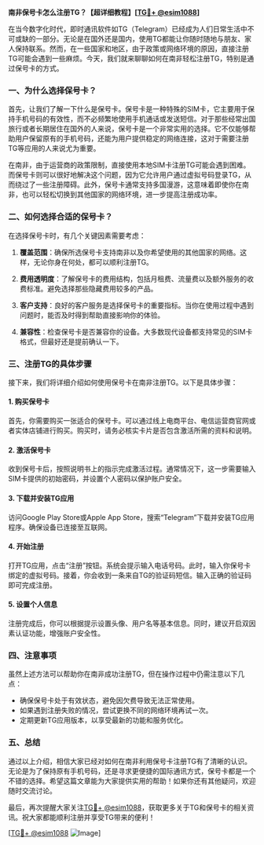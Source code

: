 **南非保号卡怎么注册TG？【超详细教程】[[TG💪+ @esim1088](https://t.me/s/esim1088)]**

在当今数字化时代，即时通讯软件如TG（Telegram）已经成为人们日常生活中不可或缺的一部分。无论是在国外还是国内，使用TG都能让你随时随地与朋友、家人保持联系。然而，在一些国家和地区，由于政策或网络环境的原因，直接注册TG可能会遇到一些麻烦。今天，我们就来聊聊如何在南非轻松注册TG，特别是通过保号卡的方式。

### 一、为什么选择保号卡？

首先，让我们了解一下什么是保号卡。保号卡是一种特殊的SIM卡，它主要用于保持手机号码的有效性，而不必频繁地使用手机通话或发送短信。对于那些经常出国旅行或者长期居住在国外的人来说，保号卡是一个非常实用的选择。它不仅能够帮助用户保留原有的手机号码，还能为用户提供稳定的网络连接，这对于需要注册TG等应用的人来说尤为重要。

在南非，由于运营商的政策限制，直接使用本地SIM卡注册TG可能会遇到困难。而保号卡则可以很好地解决这个问题，因为它允许用户通过虚拟号码登录TG，从而绕过了一些注册障碍。此外，保号卡通常支持多国漫游，这意味着即使你在南非，也可以轻松切换到其他国家的网络环境，进一步提高注册成功率。

### 二、如何选择合适的保号卡？

在选择保号卡时，有几个关键因素需要考虑：

1. **覆盖范围**：确保所选保号卡支持南非以及你希望使用的其他国家的网络。这样，无论你身在何处，都可以顺利注册TG。
   
2. **费用透明度**：了解保号卡的费用结构，包括月租费、流量费以及额外服务的收费标准。避免选择那些隐藏费用较多的产品。

3. **客户支持**：良好的客户服务是选择保号卡的重要指标。当你在使用过程中遇到问题时，能否及时得到帮助直接影响你的体验。

4. **兼容性**：检查保号卡是否兼容你的设备。大多数现代设备都支持常见的SIM卡格式，但最好还是提前确认一下。

### 三、注册TG的具体步骤

接下来，我们将详细介绍如何使用保号卡在南非注册TG。以下是具体步骤：

#### 1. 购买保号卡

首先，你需要购买一张适合的保号卡。可以通过线上电商平台、电信运营商官网或者实体店铺进行购买。购买时，请务必核实卡片是否包含激活所需的资料和说明。

#### 2. 激活保号卡

收到保号卡后，按照说明书上的指示完成激活过程。通常情况下，这一步需要输入SIM卡提供的初始密码，并设置个人密码以保护账户安全。

#### 3. 下载并安装TG应用

访问Google Play Store或Apple App Store，搜索“Telegram”下载并安装TG应用程序。确保设备已连接至互联网。

#### 4. 开始注册

打开TG应用，点击“注册”按钮。系统会提示输入电话号码。此时，输入你保号卡绑定的虚拟号码。接着，你会收到一条来自TG的验证码短信。输入正确的验证码即可完成注册。

#### 5. 设置个人信息

注册完成后，你可以根据提示设置头像、用户名等基本信息。同时，建议开启双因素认证功能，增强账户安全性。

### 四、注意事项

虽然上述方法可以帮助你在南非成功注册TG，但在操作过程中仍需注意以下几点：

- 确保保号卡处于有效状态，避免因欠费导致无法正常使用。
- 如果遇到注册失败的情况，尝试更换不同的网络环境再试一次。
- 定期更新TG应用版本，以享受最新的功能和服务优化。

### 五、总结

通过以上介绍，相信大家已经对如何在南非利用保号卡注册TG有了清晰的认识。无论是为了保持原有手机号码，还是寻求更便捷的国际通讯方式，保号卡都是一个不错的选择。希望这篇文章能为大家提供实用的帮助！如果你还有其他疑问，欢迎随时交流讨论。

最后，再次提醒大家关注[TG💪+ @esim1088](https://t.me/s/esim1088)，获取更多关于TG和保号卡的相关资讯。祝大家都能顺利注册并享受TG带来的便利！

[[TG💪+ @esim1088](https://t.me/s/esim1088) ![Image](https://i.postimg.cc/4NQfJmqS/Snipaste-2025-05-13-00-14-12.png)]
